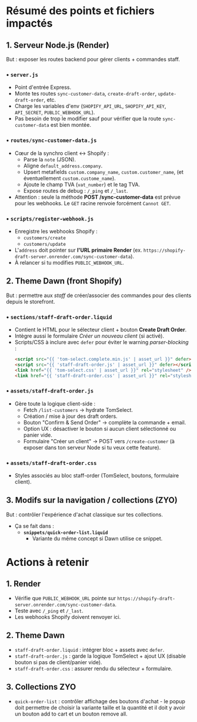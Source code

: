 # Résumé des points et fichiers impactés

## 1. Serveur Node.js (Render)

But : exposer les routes backend pour gérer clients + commandes staff.

### • `server.js`

- Point d'entrée Express.
- Monte tes routes `sync-customer-data`, `create-draft-order`, `update-draft-order`, etc.
- Charge les variables d'env (`SHOPIFY_API_URL`, `SHOPIFY_API_KEY`, `API_SECRET`, `PUBLIC_WEBHOOK_URL`).
- Pas besoin de trop le modifier sauf pour vérifier que la route `sync-customer-data` est bien montée.

### • `routes/sync-customer-data.js`

- Cœur de la synchro client ↔ Shopify :
  - Parse la `note` (JSON).
  - Aligne `default_address.company`.
  - Upsert metafields `custom.company_name`, `custom.customer_name`, (et éventuellement `custom.custome_name`).
  - Ajoute le champ TVA (`vat_number`) et le tag TVA.
  - Expose routes de debug : `/_ping` et `/_last`.
- Attention : seule la méthode **POST /sync-customer-data** est prévue pour les webhooks. Le `GET` racine renvoie forcément `Cannot GET`.

### • `scripts/register-webhook.js`

- Enregistre les webhooks Shopify :
  - `customers/create`
  - `customers/update`
- L'`address` doit pointer sur **l'URL primaire Render** (ex. `https://shopify-draft-server.onrender.com/sync-customer-data`).
- À relancer si tu modifies `PUBLIC_WEBHOOK_URL`.

## 2. Theme Dawn (front Shopify)

But : permettre aux _staff_ de créer/associer des commandes pour des clients depuis le storefront.

### • `sections/staff-draft-order.liquid`

- Contient le HTML pour le sélecteur client + bouton **Create Draft Order**.
- Intègre aussi le formulaire _Créer un nouveau client_ (si activé).
- Scripts/CSS à inclure avec `defer` pour éviter le warning _parser-blocking_ :
  ```html
  <script src="{{ 'tom-select.complete.min.js' | asset_url }}" defer></script>
  <script src="{{ 'staff-draft-order.js' | asset_url }}" defer></script>
  <link href="{{ 'tom-select.css' | asset_url }}" rel="stylesheet" />
  <link href="{{ 'staff-draft-order.css' | asset_url }}" rel="stylesheet" />
  ```

### • `assets/staff-draft-order.js`

- Gère toute la logique client-side :
  - Fetch `/list-customers` → hydrate TomSelect.
  - Création / mise à jour des draft orders.
  - Bouton "Confirm & Send Order" → complète la commande + email.
  - Option UX : désactiver le bouton si aucun client sélectionné ou panier vide.
  - Formulaire "Créer un client" → POST vers `/create-customer` (à exposer dans ton serveur Node si tu veux cette feature).

### • `assets/staff-draft-order.css`

- Styles associés au bloc staff-order (TomSelect, boutons, formulaire client).

## 3. Modifs sur la navigation / collections (ZYO)

But : contrôler l'expérience d'achat classique sur tes collections.

- Ça se fait dans :
  - **`snippets/quick-order-list.liquid`**
    - Variante du même concept si Dawn utilise ce snippet.

# Actions à retenir

## 1. Render

- Vérifie que `PUBLIC_WEBHOOK_URL` pointe sur `https://shopify-draft-server.onrender.com/sync-customer-data`.
- Teste avec `/_ping` et `/_last`.
- Les webhooks Shopify doivent renvoyer ici.

## 2. Theme Dawn

- `staff-draft-order.liquid` : intégrer bloc + assets avec `defer`.
- `staff-draft-order.js` : garde la logique TomSelect + ajout UX (disable bouton si pas de client/panier vide).
- `staff-draft-order.css` : assurer rendu du sélecteur + formulaire.

## 3. Collections ZYO

- `quick-order-list` : contrôler affichage des boutons d'achat - le popup doit permettre de choisir la variante taille et la quantité et il doit y avoir un bouton add to cart et un bouton remove all.
